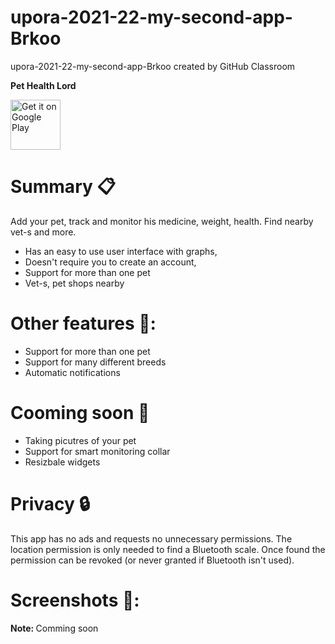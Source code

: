 # upora-2021-22-my-second-app-Brkoo
upora-2021-22-my-second-app-Brkoo created by GitHub Classroom

<b>Pet Health Lord</b>


<img src="https://play.google.com/intl/en_us/badges/images/generic/en-play-badge.png" alt="Get it on Google Play" height="80"/>


# Summary :clipboard:

Add your pet, track and monitor his medicine, weight, health. Find nearby vet-s and more.
* Has an easy to use user interface with graphs,
* Doesn't require you to create an account,
* Support for more than one pet
* Vet-s, pet shops nearby

# Other features 🐶:
- Support for more than one pet
- Support for many different breeds
- Automatic notifications

# Cooming soon :eyes:
- Taking picutres of your pet
- Support for smart monitoring collar
- Resizbale widgets


# Privacy :lock:
This app has no ads and requests no unnecessary permissions. The location permission is only needed to find a Bluetooth scale. Once found the permission can be revoked (or never granted if Bluetooth isn't used).



# Screenshots 📱:
<b>Note: </b>Comming soon 

